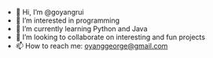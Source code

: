- 👋 Hi, I’m @goyangrui
- 👀 I’m interested in programming
- 🌱 I’m currently learning Python and Java
- 💞️ I’m looking to collaborate on interesting and fun projects
- 📫 How to reach me: oyanggeorge@gmail.com

<!---
goyangrui/goyangrui is a ✨ special ✨ repository because its `README.md` (this file) appears on your GitHub profile.
You can click the Preview link to take a look at your changes.
--->
